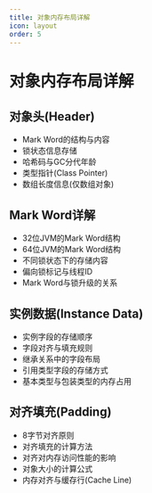 ```yaml
---
title: 对象内存布局详解
icon: layout
order: 5
---
```


# 对象内存布局详解

## 对象头(Header)

- Mark Word的结构与内容
- 锁状态信息存储
- 哈希码与GC分代年龄
- 类型指针(Class Pointer)
- 数组长度信息(仅数组对象)

## Mark Word详解

- 32位JVM的Mark Word结构
- 64位JVM的Mark Word结构
- 不同锁状态下的存储内容
- 偏向锁标记与线程ID
- Mark Word与锁升级的关系

## 实例数据(Instance Data)

- 实例字段的存储顺序
- 字段对齐与填充规则
- 继承关系中的字段布局
- 引用类型字段的存储方式
- 基本类型与包装类型的内存占用

## 对齐填充(Padding)

- 8字节对齐原则
- 对齐填充的计算方法
- 对齐对内存访问性能的影响
- 对象大小的计算公式
- 内存对齐与缓存行(Cache Line)
